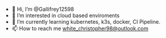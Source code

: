 - 👋 Hi, I’m @Gallifrey12598
- 👀 I’m interested in cloud based enviroments
- 🌱 I’m currently learning kubernetes, k3s, docker, CI Pipeline.
- 📫 How to reach me white_christopher98@outlook.com
